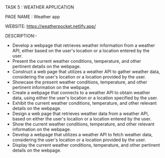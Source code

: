 TASK 5 : WEATHER APPLICATION

PAGE NAME : Weather app

WEBSITE: https://weatherpocket.netlify.app/

DESCRIPTION:-
- Develop a webpage that retrieves weather information from a weather API, either based on the user's location or a location entered by the user.
- Present the current weather conditions, temperature, and other pertinent details on the webpage.
- Construct a web page that utilizes a weather API to gather weather data, considering the user's location or a location provided by the user.
- Showcase the present weather conditions, temperature, and other pertinent information on the webpage.
- Create a webpage that connects to a weather API to obtain weather data, using either the user's location or a location specified by the user.
- Exhibit the current weather conditions, temperature, and other relevant details on the webpage.
- Design a web page that retrieves weather data from a weather API, based on either the user's location or a location entered by the user.
- Show the current weather conditions, temperature, and other relevant information on the webpage.
- Develop a webpage that utilizes a weather API to fetch weather data, considering the user's location or a location provided by the user.
- Display the current weather conditions, temperature, and other pertinent details on the webpage.
